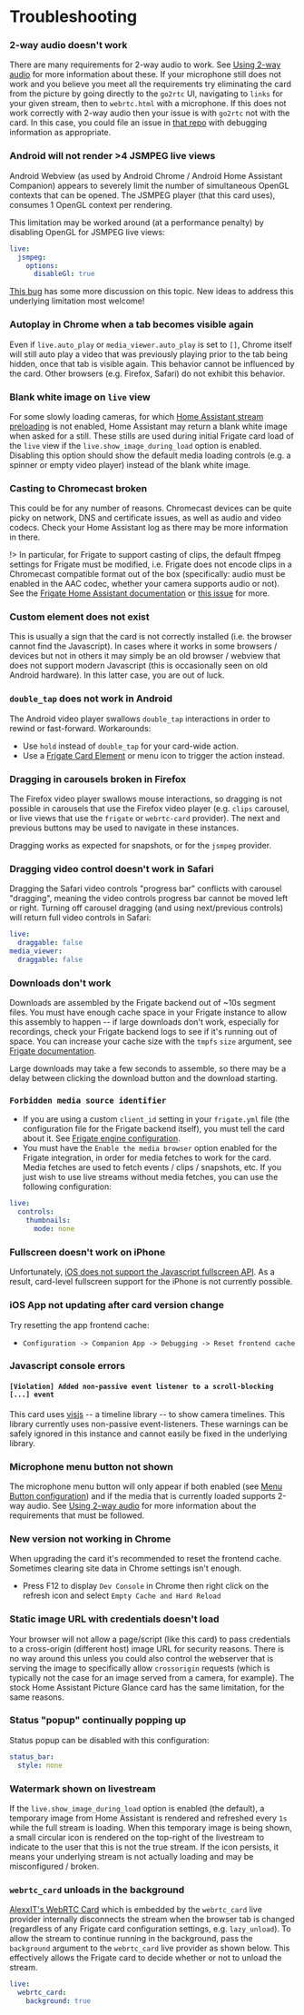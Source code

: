# Troubleshooting

### 2-way audio doesn't work

There are many requirements for 2-way audio to work. See [Using 2-way
audio](usage/2-way-audio.md) for more information about these. If your
microphone still does not work and you believe you meet all the requirements try
eliminating the card from the picture by going directly to the `go2rtc` UI,
navigating to `links` for your given stream, then to `webrtc.html` with a
microphone. If this does not work correctly with 2-way audio then your issue is
with `go2rtc` not with the card. In this case, you could file an issue in [that
repo](https://github.com/AlexxIT/go2rtc/issues) with debugging information as
appropriate.

### Android will not render &gt;4 JSMPEG live views

Android Webview (as used by Android Chrome / Android Home Assistant Companion)
appears to severely limit the number of simultaneous OpenGL contexts that can be
opened. The JSMPEG player (that this card uses), consumes 1 OpenGL context per
rendering.

This limitation may be worked around (at a performance penalty) by disabling
OpenGL for JSMPEG live views:

```yaml
live:
  jsmpeg:
    options:
      disableGl: true
```

[This bug](https://github.com/dermotduffy/frigate-hass-card/issues/191) has some
more discussion on this topic. New ideas to address this underlying limitation
most welcome!

### Autoplay in Chrome when a tab becomes visible again

Even if `live.auto_play` or `media_viewer.auto_play` is set to `[]`, Chrome
itself will still auto play a video that was previously playing prior to the tab
being hidden, once that tab is visible again. This behavior cannot be influenced
by the card. Other browsers (e.g. Firefox, Safari) do not exhibit this behavior.

### Blank white image on `live` view

For some slowly loading cameras, for which [Home Assistant stream
preloading](https://www.home-assistant.io/integrations/camera/) is not enabled,
Home Assistant may return a blank white image when asked for a still. These
stills are used during initial Frigate card load of the `live` view if the
`live.show_image_during_load` option is enabled. Disabling this option should
show the default media loading controls (e.g. a spinner or empty video player)
instead of the blank white image.

### Casting to Chromecast broken

This could be for any number of reasons. Chromecast devices can be quite picky
on network, DNS and certificate issues, as well as audio and video codecs. Check
your Home Assistant log as there may be more information in there.

!> In particular, for Frigate to support casting of clips, the default ffmpeg
settings for Frigate must be modified, i.e. Frigate does not encode clips in a
Chromecast compatible format out of the box (specifically: audio must be enabled
in the AAC codec, whether your camera supports audio or not). See the [Frigate
Home Assistant
documentation](https://docs.frigate.video/integrations/home-assistant) or [this
issue](https://github.com/blakeblackshear/frigate/issues/3175) for more.

### Custom element does not exist

This is usually a sign that the card is not correctly installed (i.e. the
browser cannot find the Javascript). In cases where it works in some browsers /
devices but not in others it may simply be an old browser / webview that does
not support modern Javascript (this is occasionally seen on old Android
hardware). In this latter case, you are out of luck.

### `double_tap` does not work in Android

The Android video player swallows `double_tap` interactions in order to
rewind or fast-forward. Workarounds:

- Use `hold` instead of `double_tap` for your card-wide action.
- Use a [Frigate Card Element](configuration/elements/README.md) or menu icon to
  trigger the action instead.

### Dragging in carousels broken in Firefox

The Firefox video player swallows mouse interactions, so dragging is not
possible in carousels that use the Firefox video player (e.g. `clips` carousel,
or live views that use the `frigate` or `webrtc-card` provider). The next and
previous buttons may be used to navigate in these instances.

Dragging works as expected for snapshots, or for the `jsmpeg` provider.

### Dragging video control doesn't work in Safari

Dragging the Safari video controls "progress bar" conflicts with carousel
"dragging", meaning the video controls progress bar cannot be moved left or
right. Turning off carousel dragging (and using next/previous controls) will
return full video controls in Safari:

```yaml
live:
  draggable: false
media_viewer:
  draggable: false
```

### Downloads don't work

Downloads are assembled by the Frigate backend out of ~10s segment files. You
must have enough cache space in your Frigate instance to allow this assembly to
happen -- if large downloads don't work, especially for recordings, check your
Frigate backend logs to see if it's running out of space. You can increase your
cache size with the `tmpfs` `size` argument, see [Frigate
documentation](https://docs.frigate.video/frigate/installation#docker).

Large downloads may take a few seconds to assemble, so there may be a delay
between clicking the download button and the download starting.

### `Forbidden media source identifier`

- If you are using a custom `client_id` setting in your `frigate.yml` file (the
  configuration file for the Frigate backend itself), you must tell the card
  about it. See [Frigate engine
  configuration](configuration/cameras/engine.md?id=frigate).
- You must have the `Enable the media browser` option enabled for the Frigate
  integration, in order for media fetches to work for the card. Media fetches
  are used to fetch events / clips / snapshots, etc. If you just wish to use
  live streams without media fetches, you can use the following configuration:

```yaml
live:
  controls:
    thumbnails:
      mode: none
```

### Fullscreen doesn't work on iPhone

Unfortunately, [iOS does not support the Javascript fullscreen
API](https://caniuse.com/fullscreen). As a result, card-level fullscreen support
for the iPhone is not currently possible.

### iOS App not updating after card version change

Try resetting the app frontend cache:

- `Configuration -> Companion App -> Debugging -> Reset frontend cache`

### Javascript console errors

#### `[Violation] Added non-passive event listener to a scroll-blocking [...] event`

This card uses [visjs](https://github.com/visjs/vis-timeline) -- a timeline
library -- to show camera timelines. This library currently uses non-passive
event-listeners. These warnings can be safely ignored in this instance and
cannot easily be fixed in the underlying library.

### Microphone menu button not shown

The microphone menu button will only appear if both enabled (see [Menu Button
configuration](configuration/menu.md?id=available-buttons)) and if the media
that is currently loaded supports 2-way audio. See [Using 2-way
audio](usage/2-way-audio.md) for more information about the requirements that
must be followed.

### New version not working in Chrome

When upgrading the card it's recommended to reset the frontend cache. Sometimes
clearing site data in Chrome settings isn't enough.

- Press F12 to display `Dev Console` in Chrome then right click on the refresh
  icon and select `Empty Cache and Hard Reload`

### Static image URL with credentials doesn't load

Your browser will not allow a page/script (like this card) to pass credentials
to a cross-origin (different host) image URL for security reasons. There is no
way around this unless you could also control the webserver that is serving the
image to specifically allow `crossorigin` requests (which is typically not the
case for an image served from a camera, for example). The stock Home Assistant
Picture Glance card has the same limitation, for the same reasons.

### Status "popup" continually popping up

Status popup can be disabled with this configuration:

```yaml
status_bar:
  style: none
```

### Watermark shown on livestream

If the `live.show_image_during_load` option is enabled (the default), a
temporary image from Home Assistant is rendered and refreshed every `1s` while
the full stream is loading. When this temporary image is being shown, a small
circular icon is rendered on the top-right of the livestream to indicate to the
user that this is not the true stream. If the icon persists, it means your
underlying stream is not actually loading and may be misconfigured / broken.

### `webrtc_card` unloads in the background

[AlexxIT's WebRTC Card](https://github.com/AlexxIT/WebRTC) which is embedded by
the `webrtc_card` live provider internally disconnects the stream when the
browser tab is changed (regardless of any Frigate card configuration settings,
e.g. `lazy_unload`). To allow the stream to continue running in the background,
pass the `background` argument to the `webrtc_card` live provider as shown
below. This effectively allows the Frigate card to decide whether or not to
unload the stream.

```yaml
live:
  webrtc_card:
    background: true
```
